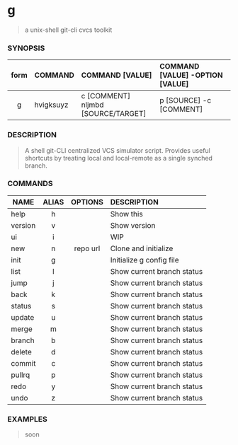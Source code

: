 g
=
> a unix-shell git-cli cvcs toolkit 


### SYNOPSIS
| form | COMMAND     | COMMAND [VALUE]                        | COMMAND [VALUE] -OPTION [VALUE]     |
|:----:|:------------|:---------------------------------------|:------------------------------------|
| g    | hvigksuyz   | c [COMMENT]<br>nljmbd [SOURCE/TARGET]  | p [SOURCE] -c [COMMENT]             |


### DESCRIPTION
> A shell git-CLI centralized VCS simulator script. Provides useful shortcuts by treating local and local-remote as a single synched branch.


### COMMANDS

NAME          | ALIAS  | OPTIONS  | DESCRIPTION
------------- |:------:|:--------:|:-----------
help          | h      |          | Show this
version       | v      |          | Show version   
ui            | i      |          | WIP
new           | n      | repo url | Clone and initialize
init          | g      |          | Initialize g config file
list          | l      |          | Show current branch status
jump          | j      |          | Show current branch status
back          | k      |          | Show current branch status
status        | s      |          | Show current branch status
update        | u      |          | Show current branch status
merge         | m      |          | Show current branch status
branch        | b      |          | Show current branch status
delete        | d      |          | Show current branch status
commit        | c      |          | Show current branch status
pullrq        | p      |          | Show current branch status
redo          | y      |          | Show current branch status
undo          | z      |          | Show current branch status


### EXAMPLES
> soon
